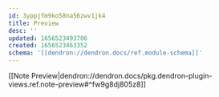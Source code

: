 ```yaml
---
id: 3yppjfm9ko58na56zwv1jk4
title: Preview
desc: ''
updated: 1656523493786
created: 1656523463352
schema: '[[dendron://dendron.docs/ref.module-schema]]'
---
```


[[Note Preview|dendron://dendron.docs/pkg.dendron-plugin-views.ref.note-preview#^fw9g8dj805z8]]